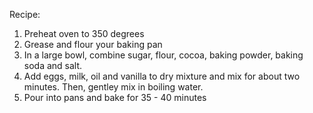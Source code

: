  Recipe:

 1. Preheat oven to 350 degrees
 2. Grease and flour your baking pan
 3. In a large bowl, combine sugar, flour, cocoa, baking powder, baking soda and salt.
 4. Add eggs, milk, oil and vanilla to dry mixture and mix for about two minutes. Then, gentley mix in boiling water.
 5. Pour into pans and bake for 35 - 40 minutes

